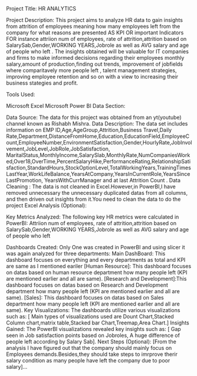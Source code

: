 Project Title: HR ANALYTICS

Project Description: This project aims to analyze HR data to gain insights from attrition of employees meaning how many employees left from the company for what reasons are presented AS KPI OR important Indicators FOR instance attriion num of employees,
rate of attrition,attrition based on SalarySab,Gender,WORKING YEARS,Jobrole as well as AVG salary and age of people who left .
The insights obtained will be valuable for IT companies and firms  to make informed decisions regarding their employees monthly salary,amount of production,finding out trends, improvement of jobfields where comparitavely more people left ,  talent management strategies, improving employee retention and so on with a view to increasing their business stategies and profit.

Tools Used:

Microsoft Excel
Microsoft Power BI
Data Section:

Data Source: The data for this project was obtained from an yt(youtube) channel known as Rishabh Mishra.
Data Description: The data set includes information on EMP ID,Age,AgeGroup,Attrition,Business Travel,Daily Rate,Department,DistanceFromHome,Education,EducationField,EmployeeCount,EmployeeNumber,EnvironmentSatisfaction,Gender,HourlyRate,JobInvolvement,JobLevel,JobRole,JobSatisfaction, MaritalStatus,MonthlyIncome,SalarySlab,MonthlyRate,NumCompaniesWorked,Over18,OverTime,PercentSalaryHike,PerformanceRating,RelationshipSatisfaction,StandardHours,StockOptionLevel,TotalWorkingYears,TrainingTimesLastYear,WorkLifeBalance,YearsAtCompany,YearsInCurrentRole,YearsSinceLastPromotion,
YearsWithCurrManager and at last Attrition Count .
Data Cleaning : The data is not cleaned in Excel.However,in PowerBI,I have removed  unnecessary  the unnecessary duplicated datas from all columns, and then driven out insights from it.You need to clean the data to do the project
Excel Analysis (Optional):

Key Metrics Analyzed: The following key HR metrics were calculated in PowerBI:
Attriion num of employees, rate of attrition,attrition based on SalarySab,Gender,WORKING YEARS,Jobrole as well as AVG salary and age of people who left 


Dashboards Created: Only One was created in PowerBI and using slicer it was again analyzed for three departments:
  Main DashBoard: This dashboard focuses on everything and every departments as total and KPI are same as I mentioned eariler
[Human Resource]: This dashboard focuses on datas based on human resource department  how many people left (KPI are mentioned earlier and all are same).
[Research and Development]:This dashboard focuses on datas based on Research and Development department how many people left (KPI are mentioned earlier and all are same).
[Sales]: This dashboard  focuses on datas based on Sales department how many people left (KPI are mentioned earlier and all are same).
Key Visualizations: The dashboards utilize various visualizations such as:
[ Main types of visualizations used are Dount Chart,Stacked Column chart,matrix table,Stacked bar Chart,Treemap,Area Chart.]
Insights Gained: The PowerBI visualizations revealed key insights such as:
[ Gap seen in Job satisfaction points based on Jobroles, A huge difference of people left according by  Salary Sab].
Next Steps (Optional):
[From the analysis I have figured out that the company should mainly focus on Employees demands.Besides,they should take steps to imrprove therir salary condition as many people have left the company due to poor salary]...
